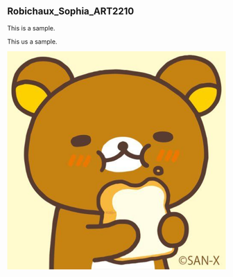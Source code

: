 ## Robichaux_Sophia_ART2210

This is a sample.

This us a sample.

![](https://github.com/SophiaRobichaux/Robichaux_Sophia_ART2210-1/blob/master/7334203fc44cc7e1d64e1d9e0b31ceae.jpg)